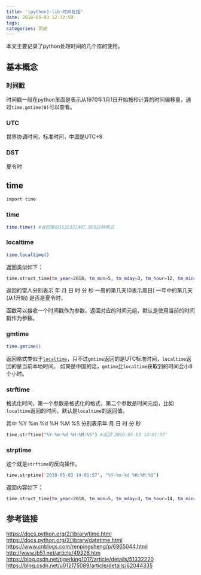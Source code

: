 ```yaml
---
title: '[python]-lib-时间处理'
date: 2018-05-03 12:32:59
tags:
categories: 历史
---
```


本文主要记录了python处理时间的几个库的使用。

<!--more-->

## 基本概念

### 时间戳

时间戳一般在python里面是表示从1970年1月1日开始按秒计算的时间偏移量，通过`time.gmtime(0)`可以查看。

### UTC

世界协调时间，标准时间，中国是UTC+8

### DST

夏令时

## time

``` bash
import time
```

### time

``` bash
time.time() #返回类似1525322407.005这种格式
```

### localtime

``` bash
time.localtime()
```

返回类似如下：

``` bash
time.struct_time(tm_year=2018, tm_mon=5, tm_mday=3, tm_hour=12, tm_min=34, tm_sec=17, tm_wday=3, tm_yday=123, tm_isdst=0)
```
返回的雷人分别表示 年 月 日 时 分 秒 一周的第几天(0表示周日) 一年中的第几天(从1开始) 是否是夏令时。

函数可以接收一个时间戳作为参数，返回对应的时间元组，默认是使用当前的时间戳作为参数。

### gmtime

``` bash
time.gmtime()
```

返回格式类似于[`localtime`](#localtime)，只不过`gmtime`返回的是UTC标准时间，`localtime`返回的是当前本地时间。
如果是中国的话，`gmtime`比`localtime`获取到的时间会小8个小时。

### strftime

格式化时间，第一个参数是格式化的格式，第二个参数是时间元组，比如`localtime`返回的时间，默认是`localtime`的返回值。

其中 %Y %m %d %H %M %S 分别表示年 月 日 时 分 秒

``` bash
time.strftime("%Y-%m-%d %H:%M:%S") #返回'2018-05-03 14:01:57'
```

### strptime

这个就是`strftime`的反向操作。

``` bash
time.strptime('2018-05-03 14:01:57', "%Y-%m-%d %H:%M:%S")
```

返回内容如下：

``` bash
time.struct_time(tm_year=2018, tm_mon=5, tm_mday=3, tm_hour=14, tm_min=1, tm_sec=57, tm_wday=3, tm_yday=123, tm_isdst=-1)
```

## 参考链接

https://docs.python.org/2/library/time.html
https://docs.python.org/2/library/datetime.html
https://www.cnblogs.com/renpingsheng/p/6965044.html
http://www.jb51.net/article/49326.htm
https://blog.csdn.net/tigerking1017/article/details/51332220
https://blog.csdn.net/u012175089/article/details/62044335
